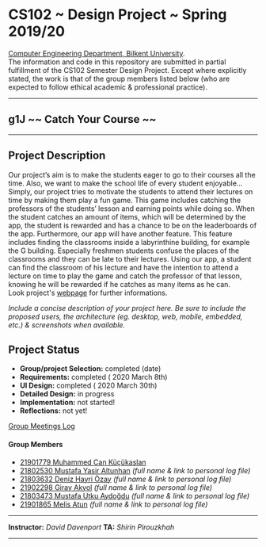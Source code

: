 # CS102 ~ Design Project ~ Spring 2019/20
[Computer Engineering Department, Bilkent University](http://w3.cs.bilkent.edu.tr/en/).  
The information and code in this repository are submitted in partial fulfillment of the CS102 Semester Design Project. Except where explicitly stated, the work is that of the group members listed below (who are expected to follow ethical academic & professional practice).
****
## g1J ~~ Catch Your Course ~~
****

## Project Description
Our project’s aim is to make the students eager to go to their courses all the time. Also, we want to make the school life of every student enjoyable... Simply, our project tries to motivate the students to attend their lectures on time by making them play a fun game. This game includes catching the professors of the students’ lesson and earning points while doing so. When the student catches an amount of items, which will be determined by the app, the student is rewarded and has a chance to be on the leaderboards of the app. Furthermore, our app will have another feature. This feature includes finding the classrooms inside a labyrinthine building, for example the G building. Especially freshmen students confuse the places of the classrooms and they can be late to their lectures. Using our app, a student can find the classroom of his lecture and have the intention to attend a lecture on time to play the game and catch the professor of that lesson, knowing he will be rewarded if he catches as many items as he can.\
Look project's [webpage](https://muhammedcankucukaslan.github.io/cs102g1J/) for further informations.

_Include a concise description of your project here. Be sure to include the proposed users, the architecture (eg. desktop, web, mobile, embedded, etc.) & screenshots when available._
   
## Project Status
+ **Group/project Selection:** completed (date)
+ **Requirements:** completed ( 2020 March 8th)
+ **UI Design:** completed ( 2020 March 30th)
+ **Detailed Design:** in progress
+ **Implementation:** not started!
+ **Reflections:** not yet!

[Group Meetings Log](group/meetingslog.md)
#### Group Members
- [21901779 Muhammed Can Küçükaslan](group/kucukaslan_muhammed_can_log.md)
- [21802530 Mustafa Yasir Altunhan](group/template_member1_log.md) _(full name & link to personal log file)_
- [21803632 Deniz Hayri Özay](group/template_member1_log.md) _(full name & link to personal log file)_
- [21902298 Giray Akyol](group/template_member1_log.md) _(full name & link to personal log file)_
- [21803473 Mustafa Utku Aydoğdu](group/template_member1_log.md) _(full name & link to personal log file)_
- [21901865 Melis Atun](group/template_member1_log.md) _(full name & link to personal log file)_

****
**Instructor:** _David Davenport_   **TA:**  _Shirin Pirouzkhah_
****
